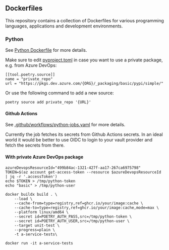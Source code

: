 ## Dockerfiles

This repository contains a collection of Dockerfiles for various programming languages, applications and development environments.

### Python

See [Python Dockerfile](python/Dockerfile) for more details.

Make sure to edit [pyproject.toml](python/pyproject.toml) in case you want to use a private package, e.g. from Azure DevOps:

```
[[tool.poetry.source]]
name = "private_repo"
url = "https://pkgs.dev.azure.com/{ORG}/_packaging/basic/pypi/simple/"
```

Or use the following command to add a new source:

```shell
poetry source add private_repo '{URL}'
```

#### Github Actions

See [.github/workflows/python-jobs.yaml](.github/workflows/python-jobs.yaml) for more details.

Currently the job fetches its secrets from Github Actions secrets. In an ideal world it would be better to use OIDC to login to your vault provider and fetch the secrets from there.

#### With private Azure DevOps package

```shell
azureDevopsResourceId="499b84ac-1321-427f-aa17-267ca6975798"
TOKEN=$(az account get-access-token --resource $azureDevopsResourceId | jq -r '.accessToken')
echo $TOKEN > /tmp/python-token
echo "basic" > /tmp/python-user

docker buildx build . \
    --load \
    --cache-from=type=registry,ref=ghcr.io/your/image:cache \
    --cache-to=type=registry,ref=ghcr.io/your/image:cache,mode=max \
    --platform linux/amd64 \
    --secret id=POETRY_AUTH_PASS,src=/tmp/python-token \
    --secret id=POETRY_AUTH_USER,src=/tmp/python-user \
    --target unit-test \
    --progress=plain \
    -t a-service-tests\

docker run -it a-service-tests
```
